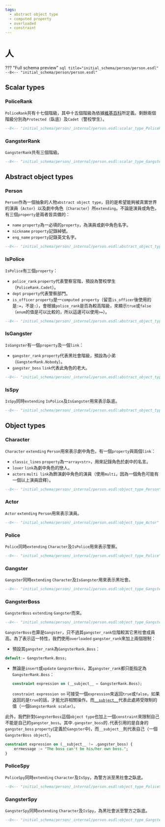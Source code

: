 ```yaml
---
tags:
  - abstract object type
  - computed property
  - overloaded
  - constraint
---
```


# 人

??? "Full schema preview"
    ``` sql title="initial_schema/person/person.esdl"
    --8<-- "initial_schema/person/person.esdl"
    ```

## Scalar types
### PoliceRank
`PoliceRank`共有十七個階級，其中十五個階級為依據[維基百科](https://zh.wikipedia.org/zh-tw/%E9%A6%99%E6%B8%AF%E8%AD%A6%E5%AF%9F%E8%81%B7%E7%B4%9A)所定義。剩餘兩個階級分別為`Protected`（臥底）及`Cadet`（警校學生）。
``` sql
--8<-- "initial_schema/person/_internal/person.esdl:scalar_type_PoliceRank"
```

### GangsterRank
`GangsterRank`共有三個階級。
``` sql
--8<-- "initial_schema/person/_internal/person.esdl:scalar_type_GangsterRank"
```

## Abstract object types
### Person 
`Person`作為一個抽象的人物`abstract object type`，目的是希望能夠被真實世界的演員（`Actor`）以及劇中角色（`Character`）所`extending`。不論是演員或角色，有三個`property`是兩者皆具備的：

* `name` `property`為一必填的`property`，為演員或劇中角色名字。
* `nickname` `property`記錄綽號。
* `eng_name` `property`記錄英文名字。

``` sql
--8<-- "initial_schema/person/_internal/person.esdl:abstract_object_type_Person"
```

### IsPolice 
`IsPolice`有三個`property`：

* `police_rank` `property`代表警察官階，預設為警校學生（`PoliceRank.Cadet`）。
* `dept` `property`代表警察部門。
* `is_officer` `property`是一`computed property`（留意`is_officer`後使用的是`:=`，不是`:`），會根據`police_rank`是否為較高階級，來顯示`true`或`false`（`enum`的值是可以比較的，所以這邊可以使用`>=`）。

``` sql
--8<-- "initial_schema/person/_internal/person.esdl:abstract_object_type_IsPolice"
```

### IsGangster

`IsGangster`有一個`property`及一個`link`：

* `gangster_rank` `property`代表黑社會階級，預設為小弟（`GangsterRank.Nobody`）。
* `gangster_boss` `link`代表此角色的老大。

``` sql
--8<-- "initial_schema/person/_internal/person.esdl:abstract_object_type_IsGangster"
```

### IsSpy
`IsSpy`同時`extending` `IsPolice`及`IsGangster`用來表示臥底。
```sql
--8<-- "initial_schema/person/_internal/person.esdl:abstract_object_type_IsSpy"
```

## Object types

### Character
`Character` `extending` `Person`用來表示劇中角色，有一個`property`與兩個`link`：

* `classic_lines` `property`為一`array<str>`，用來記錄角色於劇中的名言。
* `lover` `link`為劇中角色的戀人。
* `actors` `multi link`為飾演劇中角色的演員（使用`multi`，因為一個角色可能有一個以上演員詮釋）。

```sql
--8<-- "initial_schema/person/_internal/person.esdl:object_type_Person"
```

### Actor
`Actor` `extending` `Person`用來表示演員。
```sql
--8<-- "initial_schema/person/_internal/person.esdl:object_type_Actor"
```

### Police
`Police`同時`extending` `Character`及`IsPolice`用來表示警察。
```sql
--8<-- "initial_schema/person/_internal/person.esdl:object_type_Police"
```

### Gangster
`Gangster`同時`extending` `Character`及`IsGangster`用來表示黑社會。
```sql
--8<-- "initial_schema/person/_internal/person.esdl:object_type_Gangster"
```

### GangsterBoss
`GangsterBoss` `extending` `Gangster`而來。
```sql
--8<-- "initial_schema/person/_internal/person.esdl:object_type_GangsterBoss"
```

`GangsterBoss`也算是`Gangster`，只不過其`gangster_rank`位階較其它黑社會成員高。為了表示這一特性，我們使用`overloaded` `gangster_rank`來加上兩個限制：

* 預設其`gangster_rank`為`GangsterRank.Boss`：
``` sql
default:= GangsterRank.Boss;
```

* 無論是`insert`或`update` `GangsterBoss`，其`gangster_rank`都只能指定為`GangsterRank.Boss`：
    ``` sql
    constraint expression on (__subject__ = GangsterRank.Boss);
    ```
    `constraint expression on` 可接受一個`expression`來返回`true`或`false`，如果返回的是`true`的話，才能允許相關操作。而[`__subject__`](https://www.edgedb.com/docs/datamodel/constraints)代表此處將受限制的值（一個`GangsterRank scalar`）。

此外，我們針對`GangsterBoss`這個`object type`也加上一個`constraint`來限制自己不能是自己的`gangster_boss`。其中`.gangster_boss`的`.`代表引用的是自身的`gangster_boss` `property`(定義於`Gangster`中)，而`__subject__`則代表自己（一個`GangsterBoss object`）。
``` sql
constraint expression on (__subject__ != .gangster_boss) { 
    errmessage := "The boss can't be his/her own boss.";
}
```

### PoliceSpy
`PoliceSpy`同時`extending` `Character`及`IsSpy`，為警方派至黑社會之臥底。
```sql
--8<-- "initial_schema/person/_internal/person.esdl:object_type_PoliceSpy"
```

### GangsterSpy
`GangsterSpy`同時`extending` `Character`及`IsSpy`，為黑社會派至警方之臥底。
```sql
--8<-- "initial_schema/person/_internal/person.esdl:object_type_GangsterSpy"
```
